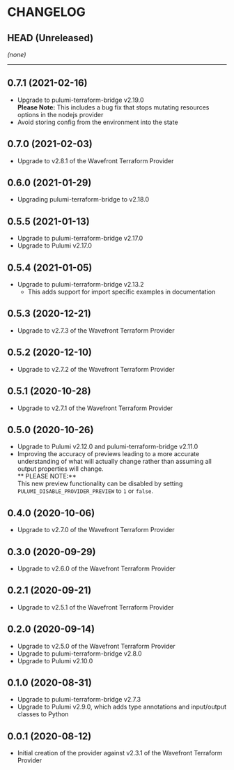 CHANGELOG
=========

## HEAD (Unreleased)
_(none)_

---

## 0.7.1 (2021-02-16)
* Upgrade to pulumi-terraform-bridge v2.19.0  
  **Please Note:** This includes a bug fix that stops mutating resources options in the nodejs provider
* Avoid storing config from the environment into the state

## 0.7.0 (2021-02-03)
* Upgrade to v2.8.1 of the Wavefront Terraform Provider

## 0.6.0 (2021-01-29)
* Upgrading pulumi-terraform-bridge to v2.18.0

## 0.5.5 (2021-01-13)
* Upgrade to pulumi-terraform-bridge v2.17.0
* Upgrade to Pulumi v2.17.0

## 0.5.4 (2021-01-05)
* Upgrade to pulumi-terraform-bridge v2.13.2
  * This adds support for import specific examples in documentation

## 0.5.3 (2020-12-21)
* Upgrade to v2.7.3 of the Wavefront Terraform Provider

## 0.5.2 (2020-12-10)
* Upgrade to v2.7.2 of the Wavefront Terraform Provider

## 0.5.1 (2020-10-28)
* Upgrade to v2.7.1 of the Wavefront Terraform Provider

## 0.5.0 (2020-10-26)
* Upgrade to Pulumi v2.12.0 and pulumi-terraform-bridge v2.11.0
* Improving the accuracy of previews leading to a more accurate understanding of what will actually change rather than assuming all output properties will change.  
  ** PLEASE NOTE:**  
  This new preview functionality can be disabled by setting `PULUMI_DISABLE_PROVIDER_PREVIEW` to `1` or `false`.

## 0.4.0 (2020-10-06)
* Upgrade to v2.7.0 of the Wavefront Terraform Provider

## 0.3.0 (2020-09-29)
* Upgrade to v2.6.0 of the Wavefront Terraform Provider

## 0.2.1 (2020-09-21)
* Upgrade to v2.5.1 of the Wavefront Terraform Provider

## 0.2.0 (2020-09-14)
* Upgrade to v2.5.0 of the Wavefront Terraform Provider
* Upgrade to pulumi-terraform-bridge v2.8.0
* Upgrade to Pulumi v2.10.0

## 0.1.0 (2020-08-31)
* Upgrade to pulumi-terraform-bridge v2.7.3
* Upgrade to Pulumi v2.9.0, which adds type annotations and input/output classes to Python

## 0.0.1 (2020-08-12)
* Initial creation of the provider against v2.3.1 of the Wavefront Terraform Provider
